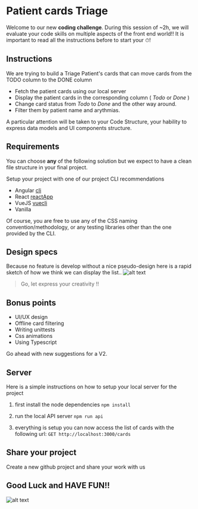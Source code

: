 # Patient cards Triage

Welcome to our new **coding challenge**.
During this session of ~2h, we will evaluate your code skills on multiple aspects of the front end world!!
It is important to read all the instructions before to start your ⏱!

## Instructions
We are trying to build a Triage Patient's cards that can move cards from the TODO column to the DONE column
  - Fetch the patient cards using our local server
  - Display the patient cards in the corresponding column ( _Todo_ or _Done_ )
  - Change card status from _Todo_ to _Done_ and the other way around.
  - Filter them by patient name and arythmias.

A particular attention will be taken to your Code Structure, your hability to express data models and UI components structure.

## Requirements
You can choose **any** of the following solution but we expect to have a clean file structure in your final project.

Setup your project with one of our project CLI recommendations
- Angular [cli](https://cli.angular.io/)
- React [reactApp](https://create-react-app.dev/docs/getting-started/)
- VueJS [vuecli](https://cli.vuejs.org/)
- Vanilla

Of course, you are free to use any of the CSS naming convention/methodology, or any testing libraries other than the one provided by the CLI.

## Design specs
Because no feature is develop without a nice pseudo-design here is a rapid sketch of how we think we can display the list..
![alt text][design]

 > Go, let express your creativity !!

## Bonus points
- UI/UX design
- Offline card filtering
- Writing unittests
- Css animations
- Using Typescript

Go ahead with new suggestions for a V2.

## Server
Here is a simple instructions on how to setup your local server for the project

1. first install the node dependencies
    `npm install`

2. run the local API server
    `npm run api`

3. everything is setup you can now access the list of cards with the following url:
    `GET http://localhost:3000/cards`

## Share your project
Create a new github project and share your work with us

## Good Luck and HAVE FUN!!
![alt text][sponge]



[design]: https://github.com/CardioLogs/card-triage/raw/master/images/design.png
[sponge]: https://github.com/CardioLogs/card-triage/raw/master/images/sponge.gif


